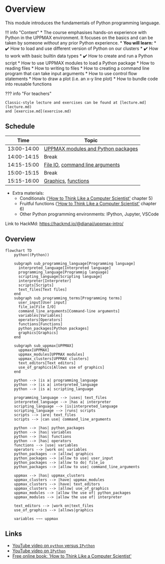 # Overview

This module introduces the fundamentals of Python programming language. 

!!! info "Content"
    * The course emphasises hands-on experience with Python in the UPPMAX
      environment. It focuses on the basics and can be taken by someone *without*
      any prior Python experience.
    * **You will learn:**
        * :heavy_check_mark: How to load and use different version of Python on our clusters
        * :heavy_check_mark: How to work with basic builtin data types
        * :heavy_check_mark: How to create and run a Python script
        * How to use UPPMAX modules to load a Python package
        * How to reading files
        * How to writing to files
        * How to creating a command line program that can take input arguments
        * How to use control flow statements
        * How to draw a plot (i.e. an x-y line plot)
        * How to bundle code into reusable functions

??? info "For teachers"

    Classic-style lecture and exercises can be found at [lecture.md](lecture.md)
    and [exercise.md](exercise.md)
    
## Schedule

| Time          | Topic                         | 
|---------------|-------------------------------|
| 13:00-14:00   | [UPPMAX modules and Python packages](hello_little_turtles.md)
| 14:00-14:15   | Break                         |
| 14:15-15:00   | [File IO](files.md), [command line arguments](command_line_arguments.md) |
| 15:00-15:15   | Break                         |
| 15:15-16:00   | [Graphics](graphics.md), [functions](functions.md)            | 

- Extra materials: 
  - Conditionals (['How to Think Like a Computer Scientist'](https://openbookproject.net/thinkcs/python/english3e/index.html) chapter 5)
  - Fruitful functions (['How to Think Like a Computer Scientist'](https://openbookproject.net/thinkcs/python/english3e/index.html) chapter 6)
  - Other Python programming environments: IPython, Jupyter, VSCode

Link to HackMd: <https://hackmd.io/@dianai/uppmax-intro/>

## Overview

```mermaid
flowchart TD
    python((Python))
    
    subgraph sub_programming_language[Programming language]
      interpreted_language[Interpreted language]
      programming_language[Programmig language]
      scripting_language[Scripting language]
      interpreter[Interpreter]
      scripts[Scripts]
      text_files[Text files]
    end
    subgraph sub_programming_terms[Programming terms]
      user_input[User input]
      file_io[File I/O]
      command_line_arguments[Command-line arguments]
      variables[Variables]
      operators[Operators]
      functions[Functions]
      python_packages[Python packages]
      graphics[Graphics]
    end 

    subgraph sub_uppmax[UPPMAX]
      uppmax[UPPMAX]
      uppmax_modules[UPPMAX modules]
      uppmax_clusters[UPPMAX clusters]
      text_editors[Text editors]
      use_of_graphics[Allows use of graphics]
    end

    python --> |is a| programming_language
    python --> |is a| interpreted_language
    python --> |is a| scripting_language

    programming_language --> |uses| text_files
    interpreted_language --> |has a| interpreter
    scripting_language --> |is|interpreted_language
    scripting_language --> |runs| scripts
    scripts --> |are| text_files
    scripts --> |can use| command_line_arguments

    python --> |has| python_packages
    python --> |has| variables
    python --> |has| functions
    python --> |has| operators
    functions --> |use| variables
    operators --> |work on| variables
    python_packages --> |allow| graphics
    python_packages --> |allow to use| user_input
    python_packages --> |allow to do| file_io
    python_packages --> |allow to use| command_line_arguments

    uppmax --> |has| uppmax_clusters
    uppmax_clusters --> |have| uppmax_modules
    uppmax_clusters --> |have| text_editors
    uppmax_clusters --> |allow| use_of_graphics
    uppmax_modules --> |allow the use of| python_packages
    uppmax_modules --> |allow the use of| interpreter

    text_editors --> |work on|text_files
    use_of_graphics --> |allows|graphics

    variables ~~~ uppmax
```

## Links

 * [YouTube video on `python` versus `IPython`](https://youtu.be/lhi7s6RoIys?si=Z72gSIb6q3piucPH)
 * [YouTube video on `IPython`](https://www.youtube.com/watch?v=S9rgGJYAQ8o)
 * [Free online book: 'How to Think Like a Computer Scientist'](https://openbookproject.net/thinkcs/python/english3e/index.html)
